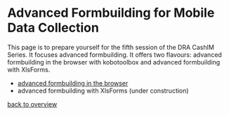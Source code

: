 # Advanced Formbuilding for Mobile Data Collection

This page is to prepare yourself for the fifth session of the DRA CashIM Series. It focuses advanced formbuilding. It offers two flavours: advanced formbuilding in the browser with kobotoolbox and advanced formbuilding with XlsForms.

- [advanced formbuilding in the browser](/pages/05AdvancedMDCbrowser.md)
- advanced formbuilding with XlsForms (under construction)

[back to overview](https://tijsziere.github.io/)
